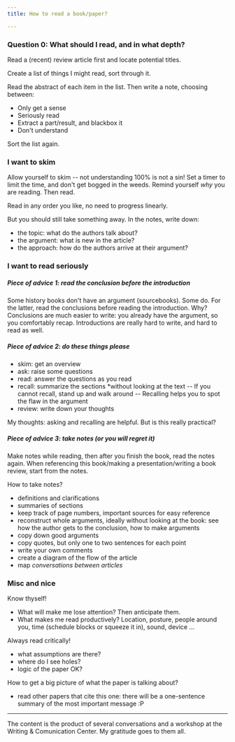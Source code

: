 ```yaml
---
title: How to read a book/paper?

---
```


### Question 0: What should I read, and in what depth?

Read a (recent) review article first and locate potential titles. 

Create a list of things I might read, sort through it.

Read the abstract of each item in the list. Then write a note, choosing between:
 - Only get a sense
 - Seriously read
 - Extract a part/result, and blackbox it
 - Don't understand

Sort the list again.

### I want to skim
Allow yourself to skim -- not understanding 100% is not a sin! Set a timer to limit the time, and don't get bogged in the weeds. Remind yourself *why* you are reading. Then read.

Read in any order you like, no need to progress linearly.

But you should still take something away. In the notes, write down:
- the topic: what do the authors talk about?
- the argument: what is new in the article?
- the approach: how do the authors arrive at their argument?

### I want to read seriously

##### Piece of advice 1: read the conclusion before the introduction
Some history books don't have an argument (sourcebooks). 
Some do. For the latter, read the conclusions before reading the introduction. Why? Conclusions are much easier to write: you already have the argument, so you comfortably recap. Introductions are really hard to write, and hard to read as well.

##### Piece of advice 2: do these things please

- skim: get an overview
- ask: raise some questions
- read: answer the questions as you read
- recall: summarize the sections *without looking at the text
-- If you cannot recall, stand up and walk around
-- Recalling helps you to spot the flaw in the argument
- review: write down your thoughts

My thoughts: asking and recalling are helpful. But is this really practical?

##### Piece of advice 3: take notes (or you will regret it)
Make notes while reading, then after you finish the book, read the notes again. 
When referencing this book/making a presentation/writing a book review, start from the notes.

How to take notes?
- definitions and clarifications
- summaries of sections
- keep track of page numbers, important sources for easy reference
- reconstruct whole arguments, ideally without looking at the book: see how the author gets to the conclusion, how to make arguments
- copy down good arguments
- copy quotes, but only one to two sentences for each point
- write your own comments
- create a diagram of the flow of the article
- map *conversations between articles*

### Misc and nice

Know thyself!
- What will make me lose attention? Then anticipate them.
- What makes me read productively? Location, posture, people around you, time (schedule blocks or squeeze it in), sound, device ...

Always read critically!
- what assumptions are there?
- where do I see holes?
- logic of the paper OK?

How to get a big picture of what the paper is talking about?
- read other papers that cite this one: there will be a one-sentence summary of the most important message :P


------------------

The content is the product of several conversations and a workshop at the Writing & Comunication Center. My gratitude goes to them all.